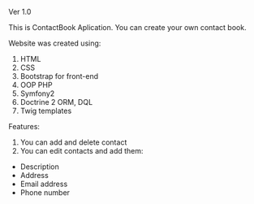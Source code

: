 Ver 1.0

This is ContactBook Aplication. 
You can create your own contact book. 

Website was created using:

1. HTML
2. CSS
3. Bootstrap for front-end 
4. OOP PHP
5. Symfony2
6. Doctrine 2 ORM, DQL
7. Twig templates

Features:

1. You can add and delete contact
2. You can edit contacts and add them:
  - Description
  - Address
  - Email address
  - Phone number

